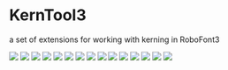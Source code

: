 # KernTool3
 a set of extensions for working with kerning in RoboFont3
 
![](img/kerntool1.png)
![](img/kerntool2.png)
![](img/kerntool3.png)
![](img/kerntool4.png)
![](img/kerntool5.png)
![](img/kerntool6.png)
![](img/kerntool7.png)
![](img/kerntool8.png)
![](img/kerntool9.png)
![](img/kerntool10.png)
![](img/kerntool11.png)
![](img/kerntool12.png)
![](img/kerntool13.png)
![](img/kerntool14.png)
![](img/kerntool15.png)



